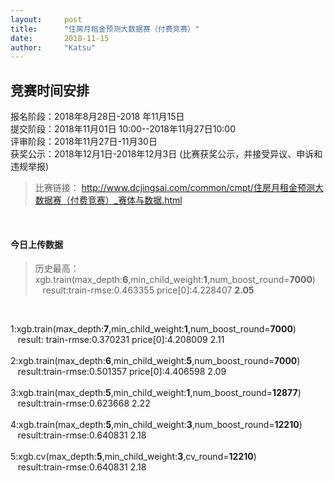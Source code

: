 ```yaml
---
layout:     post
title:      "住房月租金预测大数据赛（付费竞赛）"
date:       2018-11-15
author:     "Katsu"
---
```





## 竞赛时间安排
报名阶段：2018年8月28日-2018 年11月15日<br>
提交阶段：2018年11月01日 10:00--2018年11月27日10:00<br>
评审阶段：2018年11月27日-11月30日<br>
获奖公示：2018年12月1日-2018年12月3日 (比赛获奖公示，并接受异议、申诉和违规举报)<br>
>比赛链接： <http://www.dcjingsai.com/common/cmpt/住房月租金预测大数据赛（付费竞赛）_赛体与数据.html>

<br>

#### 今日上传数据<br>
>历史最高：xgb.train(max_depth:__6__,min_child_weight:__1__,num_boost_round=__7000__)<br>&nbsp;&nbsp;&nbsp;result:train-rmse:0.463355    price[0]:4.228407   __2.05__

<br>

1:xgb.train(max_depth:__7__,min_child_weight:__1__,num_boost_round=__7000__)<br>&nbsp;&nbsp;&nbsp;result:   train-rmse:0.370231    price[0]:4.208009   2.11<br><br>
2:xgb.train(max_depth:__6__,min_child_weight:__5__,num_boost_round=__7000__)<br>&nbsp;&nbsp;&nbsp;result:train-rmse:0.501357    price[0]:4.406598   2.09<br><br>
3:xgb.train(max_depth:__5__,min_child_weight:__1__,num_boost_round=__12877__)<br>&nbsp;&nbsp;&nbsp;result:train-rmse:0.623668       2.22<br><br>
4:xgb.train(max_depth:__5__,min_child_weight:__3__,num_boost_round=__12210__)<br>&nbsp;&nbsp;&nbsp;result:train-rmse:0.640831       2.18<br><br>
5:xgb.cv(max_depth:__5__,min_child_weight:__3__,cv_round=__12210__)<br>&nbsp;&nbsp;&nbsp;result:train-rmse:0.640831       2.18

